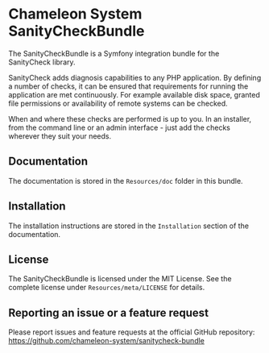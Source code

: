 Chameleon System SanityCheckBundle
==================================

The SanityCheckBundle is a Symfony integration bundle for the SanityCheck library.

SanityCheck adds diagnosis capabilities to any PHP application. By defining a number of checks, it can be ensured that
requirements for running the application are met continuously. For example available disk space, granted file
permissions or availability of remote systems can be checked.

When and where these checks are performed is up to you. In an installer, from the command line or an admin
interface - just add the checks wherever they suit your needs.

Documentation
-------------

The documentation is stored in the `Resources/doc` folder in this bundle.
 
Installation
------------

The installation instructions are stored in the `Installation` section of the documentation.

License
-------

The SanityCheckBundle is licensed under the MIT License. See the complete license under `Resources/meta/LICENSE` for details.

Reporting an issue or a feature request
---------------------------------------

Please report issues and feature requests at the official GitHub repository: https://github.com/chameleon-system/sanitycheck-bundle
